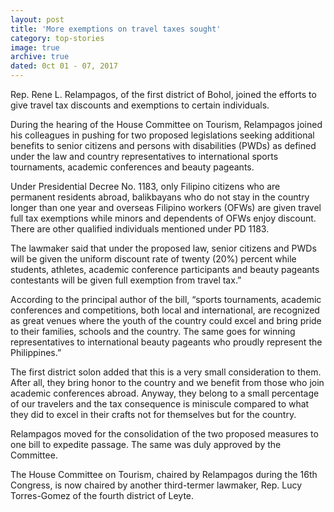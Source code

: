 ```yaml
---
layout: post
title: 'More exemptions on travel taxes sought'
category: top-stories
image: true
archive: true
dated: 0ct 01 - 07, 2017
---
```


Rep. Rene L. Relampagos, of the first district of Bohol, joined the efforts to give travel tax discounts and exemptions to certain individuals.

During the hearing of the House Committee on Tourism, Relampagos joined his colleagues in pushing for two proposed legislations seeking additional benefits to senior citizens and persons with disabilities (PWDs) as defined under the law and country representatives to international sports tournaments, academic conferences and beauty pageants. 

Under Presidential Decree No. 1183, only Filipino citizens who are permanent residents abroad, balikbayans who do not stay in the country longer than one year and overseas Filipino workers (OFWs) are given travel full tax exemptions while minors and dependents of OFWs enjoy discount. There are other qualified individuals mentioned under PD 1183.

The lawmaker said that under the proposed law, senior citizens and PWDs will be given the uniform discount rate of twenty (20%) percent while students, athletes, academic conference participants and beauty pageants contestants will be given full exemption from travel tax.”

According to the principal author of the bill, “sports tournaments, academic conferences and competitions, both local and international, are recognized as great venues where the youth of the country could excel and bring pride to their families, schools and the country. The same goes for winning representatives to international beauty pageants who proudly represent the Philippines.”

The first district solon added that this is a very small consideration to them. After all, they bring honor to the country and we benefit from those who join academic conferences abroad. Anyway, they belong to a small percentage of our travelers and the tax consequence is miniscule compared to what they did to excel in their crafts not for themselves but for the country.

Relampagos moved for the consolidation of the two proposed measures to one bill to expedite passage. The same was duly approved by the Committee.

The House Committee on Tourism, chaired by Relampagos during the 16th Congress, is now chaired by another third-termer lawmaker, Rep. Lucy Torres-Gomez of the fourth district of Leyte. 
